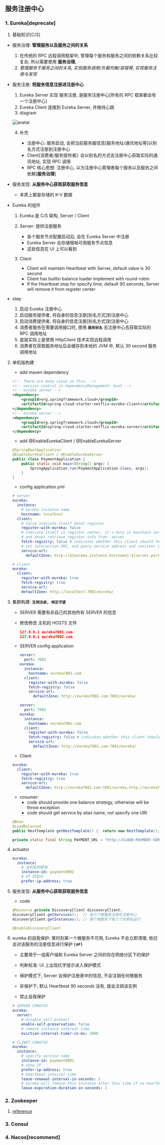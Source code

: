 ## 服务注册中心

### 1. Eureka[deprecate]

1. 基础知识[C/S]

- 服务治理: **管理服务以及服务之间的关系**

  1. 在传统的 RPC 远程调用框架中, 管理每个服务和服务之间的依赖关系比较复杂, 所以需要使用 **服务治理**,
  2. _管理服务于服务之间的关系, 实现服务调用/负载均衡/容错等, 实现服务注册与发现_

- 服务注册: **将服务信息注册进注册中心**

  1. Eureka Server 实现 服务注册, 是服务注册中心[所有的 RPC 框架都会有一个注册中心]
  2. Eureka Client 连接到 Eureka Server, 并维持心跳
  3. diagram

  ![avatar](/static/image/spring/cloud-eureka.jpg)

  4. 补充

     - 注册中心: 服务启动, 会把当前服务器信息[服务地址/通讯地址等]以别名方式注册到注册中心
     - Client[消费者/服务提供者]: 会以别名的方式去注册中心获取实际的通讯地址, 实现 RPC 调用
     - RPC 核心思想: 注册中心, 以为注册中心管理者每个服务以及服务之间依赖[**服务治理**]

- 服务发现: **从服务中心获取获取服务信息**

  - 本质上都是存储的 K-V 数据

- Eureka 的组件

  1. Eureka 是 C/S 架构, Server / Client
  2. Server: 提供注册服务

     - 各个服务节点配置启动后, 会在 Eureka Server 中注册
     - Eureka Server 会存储哦呦可用服务节点信息
     - 这些信息在 UI 上可以看到

  3. Client

     - Client will maintain Heartbeat with Server, default value is 30 second
     - Client has builtin balance loader implement with round-robin
     - If the Heartbeat stop for specify time, default 90 seconds, Server will remove it from register center

- step

  1. 启动 Eureka 注册中心
  2. 启动服务提供者, 将自身的信息注册[别名方式]到注册中心
  3. 启动消费提供者, 将自身的信息注册[别名方式]到注册中心
  4. 消费者服务在需要调用接口时, 使用 **`服务别名`** 去注册中心去获取实际的 RPC 调用地址
  5. 底层实际上是使用 HttpClient 技术实现远程调用
  6. 消费者在获取服务地址后会缓存到本地的 JVM 中, 默认 30 second 服务调用地址

2. 单机版构建

   - add maven dependency

   ```xml
   <!-- There are many issue in this. -->
   <!-- version control in dependencyManagement: boot -->
   <!-- eureka server -->
   <dependency>
       <groupId>org.springframework.cloud</groupId>
       <artifactId>spring-cloud-starter-netflix-eureka-client</artifactId>
   </dependency>
   <!-- eureka server -->
   <dependency>
       <groupId>org.springframework.cloud</groupId>
       <artifactId>spring-cloud-starter-netflix-eureka-server</artifactId>
   </dependency>
   ```

   - add @EnableEurekaClient / @EnableEurekaServer

   ```java
   @SpringBootApplication
   @EnableEurekaClient / @EnableEurekaServer
   public class PaymentApplication {
       public static void main(String[] args) {
           SpringApplication.run(PaymentApplication.class, args);
       }
   }
   ```

   - config application.yml

   ```yml
   # server
   eureka:
     instance:
       # eureka instance name
       hostname: localhost
     client:
       # false indicate itself donot register
       register-with-eureka: false
       # indicate itself is register center, it's duty is maintain service instances,
       # and donot retrieve register info from  server
       fetch-registry: false # indicates whether this client should fetch eureka registry information from eureka server.
       # set interaction URI, and query service address and resister is all dependence on this URI
       service-url:
         defaultZone: http://${eureka.instance.hostname}:${server.port}/eureka/

   # client
   eureka:
     client:
       register-with-eureka: true
       fetch-registry: true
       service-url:
       defaultZone: http://localhost:7001/eureka/
   ```

3. 集群构建: **`互相注册, 相互守望`**

   - SERVER 需要有非自己的其他所有 SERVER 的信息
   - 修改修改 主机的 HOSTS 文件

     ```json
     127.0.0.1 eureka7001.com
     127.0.0.1 eureka7002.com
     ```

   - SERVER config application

     ```yml
     server:
       port: 7001
     eureka:
       instance:
         hostname: eureka7001.com
       client:
         register-with-eureka: false
         fetch-registry: false
         service-url:
           defaultZone: http://eureka7002.com:7002/eureka/

     server:
       port: 7002
     eureka:
       instance:
         hostname: eureka7002.com
       client:
         register-with-eureka: false
         fetch-registry: false # indicates whether this client should fetch eureka registry information from eureka server.
         service-url:
           defaultZone: http://eureka7001.com:7001/eureka/
     ```

   - Client

   ```yml
   eureka:
     client:
       register-with-eureka: true
       fetch-registry: true
       service-url:
         defaultZone: http://eureka7001.com:7001/eureka,http://eureka7002.com:7002/eureka
   ```

   - cosumer:
     - code should provide one balance strategy, otherwise will be throw exception
     - code should get service by alias name, not specify one URI

   ```java
   @Bean
   @LoadBalanced
   public RestTemplate getRestTemplate() {  return new RestTemplate();   }

   private static final String PAYMENT_URL = "http://CLOUD-PAYMENT-SERVICE";
   ```

4. actuator

   ```yml
   eureka:
     instance:
       # 主机名的修改
       instance-id: payment8002
       # IP 的显示
       prefer-ip-address: true
   ```

5. 服务发现: **从服务中心获取获取服务信息**

   - code

   ```java
   @Resource private DiscoveryClient discoveryClient;
   discoveryClient.getServices();  // 有几个微服务注册在注册中心
   discoveryClient.getInstances(); // 某个微服务下有几个实例在运行

   @EnableDiscoveryClient
   ```

6. eureka 的自我保护: 某时刻某一个微服务不可用, Eureka 不会立即清理, 依旧会对该服务的注册信息进行保护 **`[AP]`**

   - 主要用于一组客户端和 Eureka Server 之间的存在网络分区下的保护
   - 判断标准: UI 上出现红字提示进入保护模式
   - 保护模式下, Server 会保护注册表中的信息, 不会注销任何微服务
   - 非保护下, 默认 Heartbeat 90 seconds 没有, 就会注销该实例

   - 禁止自我保护

   ```yml
   # SERVER CONGFIG
   eureka:
     server:
       # disable self protect
       enable-self-preservation: false
       # remove instance interval time
       eviction-interval-timer-in-ms: 2000

   # CLINET CONGFIG
   eureka:
     instance:
       # specify service name
       instance-id: payment8001
       # show IP
       prefer-ip-address: true
       # heartbeat interval time
       lease-renewal-interval-in-seconds: 1
       # eureka will remove this instance after this time if no heartbeat
       lease-expiration-duration-in-seconds: 2
   ```

### 2. Zookeeper

1. [reference](./zookeeper.md)

### 3. Consul

### 4. Nacos[recommend]

